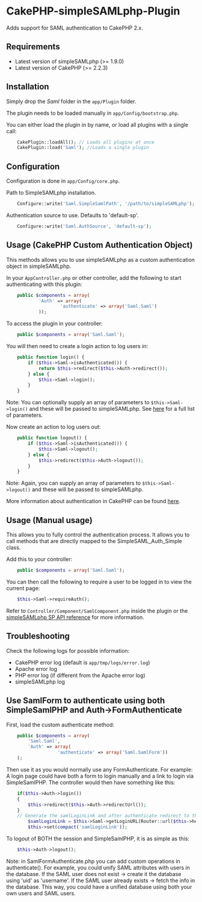 # CakePHP-simpleSAMLphp-Plugin

Adds support for SAML authentication to CakePHP 2.x.

## Requirements

* Latest version of simpleSAMLphp (>= 1.9.0)
* Latest version of CakePHP (>= 2.2.3)

## Installation

Simply drop the *Saml* folder in the `app/Plugin` folder.

The plugin needs to be loaded manually in `app/Config/bootstrap.php`.

You can either load the plugin in by name, or load all plugins with a single call:

```php
    CakePlugin::loadAll(); // Loads all plugins at once
    CakePlugin::load('Saml'); //Loads a single plugin
```

## Configuration

Configuration is done in `app/Config/core.php`.

Path to SimpleSAMLphp installation.

```php
    Configure::write('Saml.SimpleSamlPath', '/path/to/simpleSAMLphp');
```

Authentication source to use. Defaults to 'default-sp'.

```php
    Configure::write('Saml.AuthSource', 'default-sp');
```

## Usage (CakePHP Custom Authentication Object)

This methods allows you to use simpleSAMLphp as a custom authentication object in simpleSAMLphp.

In your `AppController.php` or other controller, add the following to start authenticating with this plugin:

```php
	public $components = array(
			'Auth' => array(
					'authenticate' => array('Saml.Saml')
			));
```
			
To access the plugin in your controller:

```php
	public $components = array('Saml.Saml');
```
			
You will then need to create a login action to log users in:

```php
	public function login() {
		if ($this->Saml->isAuthenticated()) {
			return $this->redirect($this->Auth->redirect());
		} else {
			$this->Saml->login();
		}
	}
```

Note: You can optionally supply an array of parameters to `$this->Saml->login()` and these will be passed to simpleSAMLphp. See [here](http://simplesamlphp.org/docs/stable/saml:sp) for a full list of parameters.

Now create an action to log users out:

```php
	public function logout() {
		if ($this->Saml->isAuthenticated()) {
			$this->Saml->logout();
		} else {
			$this->redirect($this->Auth->logout());
		}
	}
```

Note: Again, you can supply an array of parameters to `$this->Saml->logout()` and these will be passed to simpleSAMLphp.

More information about authentication in CakePHP can be found [here](http://book.cakephp.org/2.0/en/core-libraries/components/authentication.html).

## Usage (Manual usage)

This allows you to fully control the authentication process. It allows you to call methods that are directly mapped to the SimpleSAML_Auth_Simple class.

Add this to your controller:

```php
    public $components = array('Saml.Saml');
```
    
You can then call the following to require a user to be logged in to view the current page:

```php
    $this->Saml->requireAuth();
```
    
Refer to `Controller/Component/SamlComponent.php` inside the plugin or the [simpleSAMLphp SP API reference](http://simplesamlphp.org/docs/stable/simplesamlphp-sp-api) for more information.
    
## Troubleshooting

Check the following logs for possible information:

* CakePHP error log (default is `app/tmp/logs/error.log`)
* Apache error log
* PHP error log (if different from the Apache error log)
* simpleSAMLphp log

## Use SamlForm to authenticate using both SimpleSamlPHP and Auth->FormAuthenticate

First, load the custom authenticate method:

```php
	public $components = array(
		'Saml.Saml',
		'Auth' => array(
	               'authenticate' => array('Saml.SamlForm'))
	);
```
	
Then use it as you would normally use any FormAuthenticate. For example:
A login page could have both a form to login manually and a link to login via SimpleSamlPHP. The controller would then have something like this:

```php
	if($this->Auth->login())
	{
		$this->redirect($this->Auth->redirectUrl());
	}
	// Generate the samlLoginLink and after authenticate redirect to the same page
		$samlLoginLink = $this->Saml->getLoginURL(Router::url($this->here, true));
		$this->set(compact('samlLoginLink'));
```

To logout of BOTH the session and SimpleSamlPHP, it is as simple as this:

```php
	$this->Auth->logout();
```
	
Note: in SamlFormAuthenticate.php you can add custom operations in authenticate().
For example, you could unify SAML attributes with users in the database. If the SAML user does not exist -> create it the database using 'uid' as 'username'. If the SAML user already exists -> fetch the info in the database.
This way, you could have a unified database using both your own users and SAML users.
